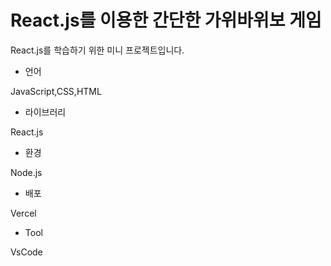 # React.js를 이용한 간단한 가위바위보 게임


React.js를 학습하기 위한 미니 프로젝트입니다.



- 언어 

JavaScript,CSS,HTML


- 라이브러리 

React.js


- 환경

Node.js


- 배포 

Vercel


- Tool

VsCode